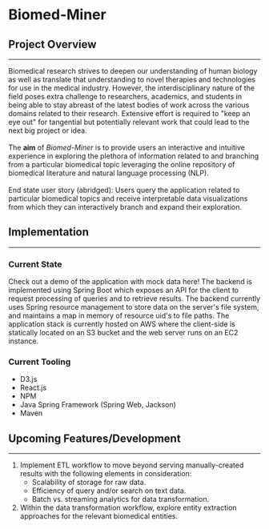 # Biomed-Miner

## Project Overview
---
Biomedical research strives to deepen our understanding of human biology as well as translate that understanding to novel therapies and technologies for use in the medical industry. However, the interdisciplinary nature of the field poses extra challenge to researchers, academics, and students in being able to stay abreast of the latest bodies of work across the various domains related to their research. Extensive effort is required to "keep an eye out" for tangential but potentially relevant work that could lead to the next big project or idea.
<br><br>
The **aim** of _Biomed-Miner_ is to provide users an interactive and intuitive experience in exploring the plethora of information related to and branching from a particular biomedical topic leveraging the online repository of biomedical literature and natural language processing (NLP).
<br><br>
End state user story (abridged): Users query the application related to particular biomedical topics and receive interpretable data visualizations from which they can interactively branch and expand their exploration.

## Implementation
---
### Current State
Check out a demo of the application with mock data here!
The backend is implemented using Spring Boot which exposes an API for the client to request processing of queries and to retrieve results. The backend currently uses Spring resource management to store data on the server's file system, and maintains a map in memory of resource uid's to file paths. The application stack is currently hosted on AWS where the client-side is statically located on an S3 bucket and the web server runs on an EC2 instance.

### Current Tooling
* D3.js
* React.js
* NPM
* Java Spring Framework (Spring Web, Jackson)
* Maven

## Upcoming Features/Development
---
1. Implement ETL workflow to move beyond serving manually-created results with the following elements in consideration:
	- Scalability of storage for raw data.
	- Efficiency of query and/or search on text data.
	- Batch vs. streaming analytics for data transformation.
1. Within the data transformation workflow, explore entity extraction approaches for the relevant biomedical entities.
